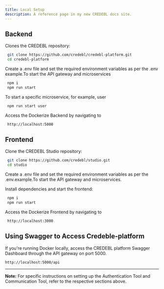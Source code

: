 ```yaml
---
title: Local Setup
description: A reference page in my new CREDEBL docs site.
---
```


## Backend 
   
Clones the CREDEBL repository:
  ```bash
   git clone https://github.com/credebl/credebl-platform.git 
   cd credebl-platform
 ```
  
Create a .env file and set the required environment variables as per the .env example.To start the API gateway and microservices 
 ```bash
  npm i
  npm run start
```
To start a specific microservice, for example, user
 ```bash
  npm run start user
```

Access the Dockerize Backend by navigating to 
 ```bash
  http://localhost:5000
```


## Frontend 

Clone the CREDEBL Studio repository:
 ```bash
  git clone https://github.com/credebl/studio.git
  cd studio
```
Create a .env file and set the required environment variables as per the .env.example.To start the API gateway and microservices. 

Install dependencies and start the frontend:
 ```bash
  npm i
  npm run start
```

Access the Dockerize Frontend by navigating to 
```bash
 http://localhost:3000
```


## Using Swagger to Access Credeble-platform

If you're running Docker locally, access the CREDEBL platform Swagger Dashboard through the API gateway on port 5000.
```bash 
http://localhost:5000/api
```

---

**Note:** For specific instructions on setting up the Authentication Tool and Communication Tool, refer to the respective sections above.
